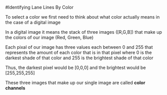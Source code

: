 #Identifying Lane Lines By Color

To select a color we first need to think about what color actually means in the case of a digital image

In a digital image it means the stack of three images ([R,G,B]) that make up the colors of our image (Red, Green, Blue)

Each pixal of our image has three values each between 0 and 255 that represents the amount of each color that is in that pixel where 0 is the darkest shade of that color and 255 is the brightest shade of that color

Thus, the darkest pixel would be [0,0,0] and the brightest would be [255,255,255]

These three images that make up our single image are called **color channels**
